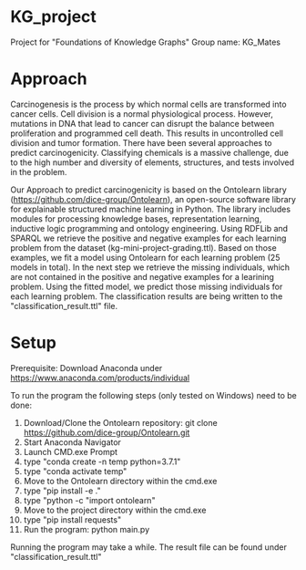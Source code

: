# KG_project
Project for "Foundations of Knowledge Graphs"
Group name: KG_Mates

# Approach
Carcinogenesis is the process by which normal cells are transformed into cancer cells. Cell division is a normal physiological process. 
However, mutations in DNA that lead to cancer can disrupt the balance between proliferation and programmed cell death. 
This results in uncontrolled cell division and tumor formation.
There have been several approaches to predict carcinogenicity. Classifying chemicals is a massive challenge, due to the high number 
and diversity of elements, structures, and tests involved in the problem.

Our Approach to predict carcinogenicity is based on the Ontolearn library (https://github.com/dice-group/Ontolearn), an open-source 
software library for explainable structured machine learning in Python. The library includes modules for processing knowledge bases, 
representation learning, inductive logic programming and ontology engineering.
Using RDFLib and SPARQL we retrieve the positive and negative examples for each learning problem from the dataset (kg-mini-project-grading.ttl). 
Based on those examples, we fit a model using Ontolearn for each learning problem (25 models in total).
In the next step we retrieve the missing individuals, which are not contained in the positive and negative examples for a learining problem.
Using the fitted model, we predict those missing individuals for each learning problem. The classification results are being written
to the "classification_result.ttl" file.

# Setup
Prerequisite: Download Anaconda under https://www.anaconda.com/products/individual

To run the program the following steps (only tested on Windows) need to be done:

1. Download/Clone the Ontolearn repository: git clone https://github.com/dice-group/Ontolearn.git
2. Start Anaconda Navigator
3. Launch CMD.exe Prompt
4. type "conda create -n temp python=3.7.1"
5. type "conda activate temp"
6. Move to the Ontolearn directory within the cmd.exe
7. type "pip install -e ."
8. type "python -c "import ontolearn"
9. Move to the project directory within the cmd.exe
10. type "pip install requests"
11. Run the program: python main.py

Running the program may take a while. The result file can be found under "classification_result.ttl"
